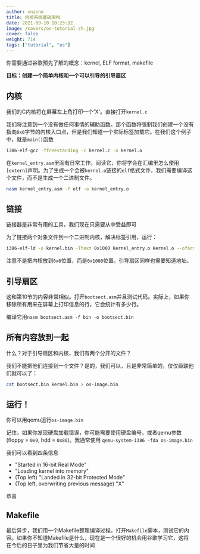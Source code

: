 ```yaml
---
author: xnzone 
title: 内核系统基础架构
date: 2021-09-10 10:23:32
image: /covers/os-tutorial-zh.jpg
cover: false
weight: 714
tags: ["tutorial", "os"]
---
```



你需要通过谷歌预先了解的概念：kernel, ELF format, makefile

**目标：创建一个简单内核和一个可以引导的引导扇区**

## 内核

我们的C内核将在屏幕左上角打印一个'X'。直接打开`kernel.c`

我们将注意到一个没有做任何事情的辅助函数。那个函数将强制我们创建一个没有指向`0x0`字节的内核入口点，但是我们知道一个实际标签加载它。在我们这个例子中，就是`main()`函数

```bash
i386-elf-gcc -ffreestanding -c kernel.c -o kernel.o
```

在`kernel_entry.asm`里面有日常工作。阅读它，你将学会在汇编里怎么使用`[extern]`声明。为了生成一个会被`kernel.o`链接的`elf`格式文件，我们需要编译这个文件，而不是生成一个二进制文件。

```bash
nasm kernel_entry.asm -f elf -o kernel_entry.o
```

## 链接

链接器是非常有用的工具，我们现在只需要从中受益即可

为了链接两个对象文件到一个二进制内核，解决标签引用，运行：

```bash
i386-elf-ld -o kernel.bin -Ttext 0x1000 kernel_entry.o kernel.o --oformat binary
```

注意不是把内核放到`0x0`位置，而是`0x1000`位置。引导扇区同样也需要知道地址。

## 引导扇区

这和第10节的内容非常相似。打开`bootsect.asm`并且测试代码。实际上，如果你移除所有用来在屏幕上打印信息的行，它会统计有多少行。

编译它用`nasm bootsect.asm -f bin -o bootsect.bin`

## 所有内容放到一起

什么？对于引导扇区和内核，我们有两个分开的文件？

我们不能把他们连接到一个文件？是的，我们可以，且是非常简单的，仅仅级联他们就可以了：

```bash
cat bootsect.bin kernel.bin > os-image.bin
```

## 运行！

你可以用qemu运行`os-image.bin`

记住，如果你发现硬盘加载错误，你可能需要使用硬盘编号，或者qemu参数(floppy = `0x0`, hdd = `0x80`)。我通常使用 `qemu-system-i386 -fda os-image.bin`

我们可以看到四条信息

- "Started in 16-bit Real Mode"
- "Loading kernel into memory"
- (Top left) "Landed in 32-bit Protected Mode"
- (Top left, overwriting previous message) "X"

恭喜

## Makefile

最后异步，我们用一个Makefile整理编译过程。打开`Makefile`脚本，测试它的内容。如果你不知道Makefile是什么，现在是一个很好的机会用谷歌学习它，这将在今后的日子里为我们节省大量的时间